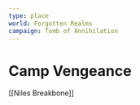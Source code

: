 ```yaml
---
type: place
world: Forgotten Realms
campaign: Tomb of Annihilation
---
```


# Camp Vengeance

[[Niles Breakbone]]